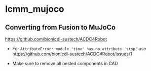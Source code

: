 # lcmm_mujoco

## Converting from Fusion to MuJoCo 

https://github.com/bionicdl-sustech/ACDC4Robot

- For `AttributeError: module 'time' has no attribute 'stop'` use 
https://github.com/bionicdl-sustech/ACDC4Robot/issues/1

- Make sure to remove all nested components in CAD
